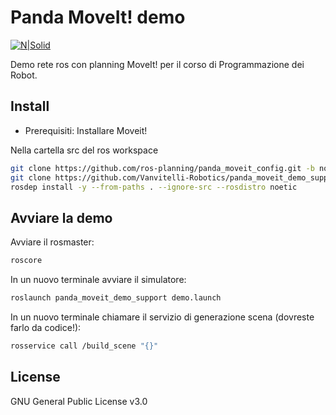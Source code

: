 # Panda MoveIt! demo

[![N|Solid](https://www.unicampania.it/doc/img/logo_vanvitelli.jpg)](https://www.ingegneria.unicampania.it/roboticslab)

Demo rete ros con planning MoveIt! per il corso di Programmazione dei Robot.

## Install

- Prerequisiti: Installare Moveit!

Nella cartella src del ros workspace
```bash
git clone https://github.com/ros-planning/panda_moveit_config.git -b noetic-devel
git clone https://github.com/Vanvitelli-Robotics/panda_moveit_demo_support.git
rosdep install -y --from-paths . --ignore-src --rosdistro noetic
```

## Avviare la demo

Avviare il rosmaster:
```bash
roscore
```

In un nuovo terminale avviare il simulatore:
```bash
roslaunch panda_moveit_demo_support demo.launch
```

In un nuovo terminale chiamare il servizio di generazione scena (dovreste farlo da codice!):
```bash
rosservice call /build_scene "{}"
```

## License

GNU General Public License v3.0
